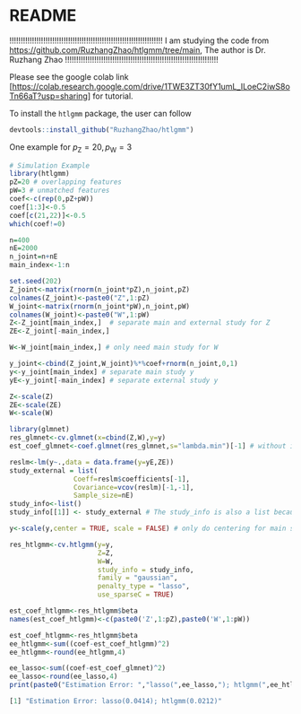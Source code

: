 # README

!!!!!!!!!!!!!!!!!!!!!!!!!!!!!!!!!!!!!!!!!!!!!!!!!!!!!!!!!!!!!!!!!!!!
I am studying the code from https://github.com/RuzhangZhao/htlgmm/tree/main,
The author is Dr. Ruzhang Zhao
!!!!!!!!!!!!!!!!!!!!!!!!!!!!!!!!!!!!!!!!!!!!!!!!!!!!!!!!!!!!!!!!!!!!

Please see the google colab link [https://colab.research.google.com/drive/1TWE3ZT30fY1umL_ILoeC2iwS8oTn66aT?usp=sharing] for tutorial. 

To install the $\texttt{htlgmm}$ package, the user can follow

```R
devtools::install_github("RuzhangZhao/htlgmm")
```



One example for $p_{\mathrm{Z}}=20,p_{\mathrm{W}}=3$

```R
# Simulation Example
library(htlgmm)
pZ=20 # overlapping features
pW=3 # unmatched features 
coef<-c(rep(0,pZ+pW))
coef[1:3]<-0.5
coef[c(21,22)]<-0.5
which(coef!=0)

n=400
nE=2000
n_joint=n+nE
main_index<-1:n

set.seed(202)
Z_joint<-matrix(rnorm(n_joint*pZ),n_joint,pZ)
colnames(Z_joint)<-paste0("Z",1:pZ)
W_joint<-matrix(rnorm(n_joint*pW),n_joint,pW)
colnames(W_joint)<-paste0("W",1:pW)
Z<-Z_joint[main_index,]  # separate main and external study for Z
ZE<-Z_joint[-main_index,]

W<-W_joint[main_index,] # only need main study for W

y_joint<-cbind(Z_joint,W_joint)%*%coef+rnorm(n_joint,0,1)
y<-y_joint[main_index] # separate main study y
yE<-y_joint[-main_index] # separate external study y

Z<-scale(Z)
ZE<-scale(ZE)
W<-scale(W)

library(glmnet)
res_glmnet<-cv.glmnet(x=cbind(Z,W),y=y)
est_coef_glmnet<-coef.glmnet(res_glmnet,s="lambda.min")[-1] # without intercept

reslm<-lm(y~.,data = data.frame(y=yE,ZE))
study_external = list(
                Coeff=reslm$coefficients[-1],
                Covariance=vcov(reslm)[-1,-1],
                Sample_size=nE)
study_info<-list()
study_info[[1]] <- study_external # The study_info is also a list because we can support multiple external studies. 

y<-scale(y,center = TRUE, scale = FALSE) # only do centering for main study y. 

res_htlgmm<-cv.htlgmm(y=y,
                      Z=Z,
                      W=W,
                      study_info = study_info,
                      family = "gaussian",
                      penalty_type = "lasso",
                      use_sparseC = TRUE)

est_coef_htlgmm<-res_htlgmm$beta
names(est_coef_htlgmm)<-c(paste0('Z',1:pZ),paste0('W',1:pW))

est_coef_htlgmm<-res_htlgmm$beta
ee_htlgmm<-sum((coef-est_coef_htlgmm)^2)
ee_htlgmm<-round(ee_htlgmm,4)

ee_lasso<-sum((coef-est_coef_glmnet)^2)
ee_lasso<-round(ee_lasso,4)
print(paste0("Estimation Error: ","lasso(",ee_lasso,"); htlgmm(",ee_htlgmm,")"))

```

```R
[1] "Estimation Error: lasso(0.0414); htlgmm(0.0212)"
```
